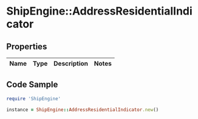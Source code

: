 # ShipEngine::AddressResidentialIndicator

## Properties

Name | Type | Description | Notes
------------ | ------------- | ------------- | -------------

## Code Sample

```ruby
require 'ShipEngine'

instance = ShipEngine::AddressResidentialIndicator.new()
```



